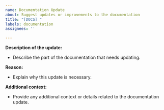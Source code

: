 ```yaml
---
name: Documentation Update
about: Suggest updates or improvements to the documentation
title: "[DOCS] "
labels: documentation
assignees: ''

---
```


**Description of the update:**
- Describe the part of the documentation that needs updating.

**Reason:**
- Explain why this update is necessary.

**Additional context:**
- Provide any additional context or details related to the documentation update.
